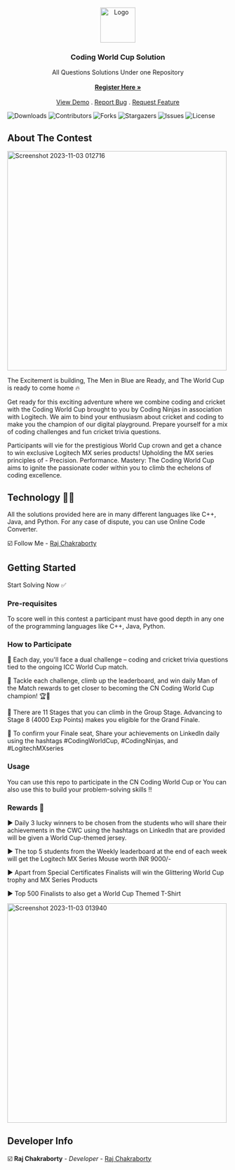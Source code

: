 <br/>
<p align="center">
  <a href="https://github.com/RAJCHAKRABORTY3416/CN-world-cup">
    <img src="https://files.codingninjas.in/0000000000000723.jpg" alt="Logo" width="80" height="80">
  </a>

  <h3 align="center">Coding World Cup Solution</h3>

  <p align="center">
    All Questions Solutions Under one Repository
    <br/>
    <br/>
    <a href="https://bit.ly/45VqzLU"><strong>Register Here »</strong></a>
    <br/>
    <br/>
    <a href="https://bit.ly/45VqzLU">View Demo</a>
    .
    <a href="https://github.com/RAJCHAKRABORTY3416/CN-world-cup/issues">Report Bug</a>
    .
    <a href="https://github.com/RAJCHAKRABORTY3416/CN-world-cup/issues">Request Feature</a>
  </p>
</p>

![Downloads](https://img.shields.io/github/downloads/RAJCHAKRABORTY3416/CN-world-cup/total) ![Contributors](https://img.shields.io/github/contributors/RAJCHAKRABORTY3416/CN-world-cup?color=dark-green) ![Forks](https://img.shields.io/github/forks/RAJCHAKRABORTY3416/CN-world-cup?style=social) ![Stargazers](https://img.shields.io/github/stars/RAJCHAKRABORTY3416/CN-world-cup?style=social) ![Issues](https://img.shields.io/github/issues/RAJCHAKRABORTY3416/CN-world-cup) ![License](https://img.shields.io/github/license/RAJCHAKRABORTY3416/CN-world-cup) 

## About The Contest

<img width="500" alt="Screenshot 2023-11-03 012716" src="https://github.com/RAJCHAKRABORTY3416/CN-world-cup/assets/76038637/00f3ff64-458b-417e-93f4-9d2412d96dbe">

The Excitement is building, The Men in Blue are Ready, and The World Cup is ready to come home 🔥

Get ready for this exciting adventure where we combine coding and cricket with the Coding World Cup brought to you by Coding Ninjas in association with Logitech. We aim to bind your enthusiasm about cricket and coding to make you the champion of our digital playground. Prepare yourself for a mix of coding challenges and fun cricket trivia questions.

Participants will vie for the prestigious World Cup crown and get a chance to win exclusive Logitech MX series products! Upholding the MX series principles of - Precision. Performance. Mastery: The Coding World Cup aims to ignite the passionate coder within you to climb the echelons of coding excellence.

## Technology 🧑‍💻

All the solutions provided here are in many different languages like C++, Java, and Python. For any case of dispute, you can use Online Code Converter.

☑️ Follow Me - [Raj Chakraborty](https://www.linkedin.com/in/raj-chakraborty-16556317b/)

## Getting Started

Start Solving Now ✅

### Pre-requisites

To score well in this contest a participant must have good depth in any one of the programming languages like C++, Java, Python.

### How to Participate

📌 Each day, you'll face a dual challenge – coding and cricket trivia questions tied to the ongoing ICC World Cup match.

📌 Tackle each challenge, climb up the leaderboard, and win daily Man of the Match rewards to get closer to becoming the CN Coding World Cup champion! 🏆🚀

📌 There are 11 Stages that you can climb in the Group Stage. Advancing to Stage 8 (4000 Exp Points) makes you eligible for the Grand Finale.

📌 To confirm your Finale seat, Share your achievements on LinkedIn daily using the hashtags #CodingWorldCup, #CodingNinjas, and #LogitechMXseries

### Usage

You can use this repo to participate in the CN Coding World Cup or You can also use this to build your problem-solving skills !!

### Rewards 🥇

▶️ Daily 3 lucky winners to be chosen from the students who will share their achievements in the CWC using the hashtags on LinkedIn that are provided will be given a World Cup-themed jersey.

▶️ The top 5 students from the Weekly leaderboard at the end of each week will get the Logitech MX Series Mouse worth INR 9000/-

▶️ Apart from Special Certificates Finalists will win the Glittering World Cup trophy and MX Series Products

▶️ Top 500 Finalists to also get a World Cup Themed T-Shirt

<img width="500" alt="Screenshot 2023-11-03 013940" src="https://github.com/RAJCHAKRABORTY3416/CN-world-cup/assets/76038637/e9ea6074-e731-4922-a4dc-99930614ef9c">

## Developer Info

☑️ **Raj Chakraborty** - *Developer* - [Raj Chakraborty](https://www.linkedin.com/in/raj-chakraborty-16556317b/)
